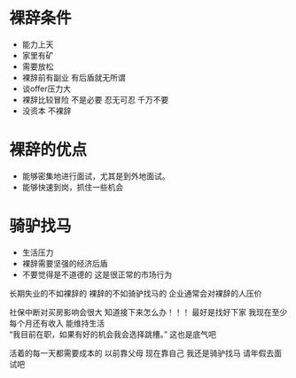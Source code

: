 # 裸辞条件
- 能力上天
- 家里有矿
- 需要放松
- 裸辞前有副业 有后盾就无所谓
- 谈offer压力大
- 裸辞比较冒险 不是必要 忍无可忍 千万不要 
- 没资本 不裸辞

# 裸辞的优点
- 能够密集地进行面试，尤其是到外地面试。
- 能够快速到岗，抓住一些机会


# 骑驴找马
- 生活压力
- 裸辞需要坚强的经济后盾
- 不要觉得是不道德的 这是很正常的市场行为

长期失业的不如裸辞的
裸辞的不如骑驴找马的
企业通常会对裸辞的人压价



社保中断对买房影响会很大
知道接下来怎么办！！！
最好是找好下家
我现在至少每个月还有收入 能维持生活  
“我目前在职，如果有好的机会我会选择跳槽。” 这也是底气吧


活着的每一天都需要成本的 以前靠父母 现在靠自己 
我还是骑驴找马
请年假去面试吧

